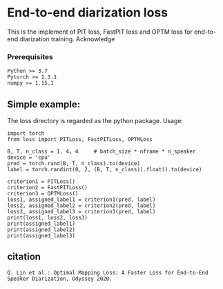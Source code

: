 # End-to-end diarization loss
This is the implement of PIT loss, FastPIT loss and OPTM loss for end-to-end diarization training. Acknowledge 

### Prerequisites
```
Python >= 3.7
Pytorch >= 1.3.1
numpy >= 1.15.1
```

## Simple example:
The loss directory is regarded as the python package. Usage:
```
import torch
from loss import PITLoss, FastPITLoss, OPTMLoss

B, T, n_class = 1, 4, 4     # batch_size * nframe * n_speaker
device = 'cpu'
pred = torch.rand(B, T, n_class).to(device)
label = torch.randint(0, 2, (B, T, n_class)).float().to(device)

criterion1 = PITLoss()
criterion2 = FastPITLoss()
criterion3 = OPTMLoss()
loss1, assigned_label1 = criterion1(pred, label)
loss2, assigned_label2 = criterion2(pred, label)
loss3, assigned_label3 = criterion3(pred, label)
print(loss1, loss2, loss3)
print(assigned_label1)
print(assigned_label2)
print(assigned_label3)
```

## citation
```
Q. Lin et al.: Optimal Mapping Loss: A Faster Loss for End-to-End Speaker Diarization, Odyssey 2020.
```